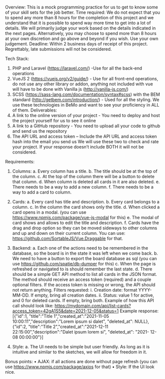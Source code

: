 
Overview: This is a mock programming practice for us to get to know some of
your skill sets for the job better.
Time required: We do not expect that you to spend any more than 8 hours for
the completion of this project and we understand that it is possible to spend way
more time to get into a lot of details. We will primarily judge your work based on
the details indicated in the next pages. Alternatively, you may choose to spend
more than 8 hours at your own discretion and go above and beyond if you wish.
Use your own judgement.
Deadline: Within 2 business days of receipt of this project. Regrettably, late
submissions will not be considered.

Tech Stack:
1. PHP and Laravel (https://laravel.com/) -Use for all the back-end
operations
2. VueJS 2 (https://vuejs.org/v2/guide/) - Use for all front-end operations, do
not use any other library or addon, anything not included with vue will
have to be done with Vanilla js (http://vanilla-js.com/)
3. SCSS (https://sass-lang.com/documentation/syntax#scss) with the BEM
standard (http://getbem.com/introduction/) - Used for all the styling.
We use these technologies in BeMo and want to see your proficiency in ALL of
them.
Deliverables:
1. A link to the online version of your project - You need to deploy and
host the project yourself for us to see it online
2. A link to a GitHub repository - You need to upload all your code to
github and send us the repository
3. The API URL and access token – Include the API URL and access token
hash into the email you send us
We will use these two to check and rate your project. If your response doesn’t
include BOTH it will not be considered.

Requirements:

1. Columns:
a. Every column has a title.
b. The title should be at the top of the column.
c. At the top of the column there will be a button to delete that column.
d. When column is deleted all cards in it are also deleted.
e. There needs to be a way to add a new column.
f. There needs to be a way to add a card to column.

2. Cards:
a. Every card has title and description.
b. Every card belongs to a column.
c. In the column the card shows only the title.
d. When clicked a card opens in a modal. (you can use
https://www.npmjs.com/package/vue-js-modal for this)
e. The modal of card shows and allows to edit the title and
description.
f. Cards have the drag and drop option so they can be moved
sideways to other columns and up and down on their current
column. You can use: https://github.com/SortableJS/Vue.Draggable
for that.

3. Backend:
a. Each one of the actions need to be remembered in the database,
so the board is in the state it was left when we come back.
b. We need to have a button to export the board database as sql (you
can use https://github.com/spatie/db-dumper for this)
c. When the page is refreshed or navigated to is should remember the
last state.
d. There should be a simple GET API method to list all cards in the
JSON format. The method should receive an access token
(required) and a couple optional filters. If the access token is
missing or wrong, the API should not return anything. Filters
requested:
i. Creation date: format YYYY-MM-DD. If empty, bring all
creation dates.
ii. Status: value 1 for active, and 0 for deleted cards. If empty,
bring both.
Example of how this API call should look like:
https://mydomain.com/api/list-cards?access_token=42gA1S5&date=2021-12-05&status=1
Example response:
[{"id":1, "title":"Title 1","created_at":"2021-11-05
10:00:11","description":"Lorem ipsum si dalet", "deleted_at":
NULL},{"id":2, "title":"Title 2","created_at":"2021-12-11
22:15:00","description":"Dalet ipsum lorem si", "deleted_at": "2021-
12-08 00:00:00"}]

4. Style:
a. The UI needs to be simple but user friendly. As long as it is intuitive
and similar to the sketches, we will allow for freedom in it.

Bonus points:
• AJAX: if all actions are done without page refresh (you can use
https://www.npmjs.com/package/axios for that)
• Style: If the UI look nice.
